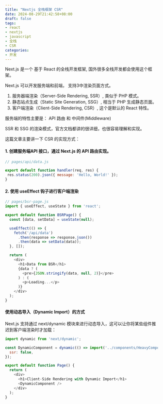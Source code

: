 ```yaml
---
title: "Nextjs 全栈框架 CSR"
date: 2024-08-29T21:42:58+08:00
draft: false
tags:
- react
- nextjs
- javascript
- 全栈
- CSR
categories:
- 开发
---
```


<!--more-->


Next.js 是一个 基于 React 的全栈开发框架, 国外很多全栈开发都会使用这个框架。 


Next.js 可以开发服务端和前端， 支持3中渲染页面方式。

1. 服务器端渲染（Server-Side Rendering, SSR）, 类似于 PHP 模式。
2. 静态站点生成（Static Site Generation, SSG）, 相当于 PHP 生成静态页面。
3. 客户端渲染（Client-Side Rendering, CSR）, 这个是默认的 React 特性。


 服务端的特性主要是： API 路由 和 中间件(Middleware)


 SSR 和 SSG 的渲染模式，官方文档都讲的很详细，也很容易理解和实现。

 这篇文章主要讲一下 CSR 的实现方式：


#### 1. 创建服务端API 接口，通过 Next.js 的 API 路由实现。


 ```js
 // pages/api/data.js

export default function handler(req, res) {
  res.status(200).json({ message: 'Hello, World!' });
}
 ```

#### 2. 使用 useEffect 钩子进行客户端渲染 

```js
// pages/bsr-page.js
import { useEffect, useState } from 'react';

export default function BSRPage() {
  const [data, setData] = useState(null);

  useEffect(() => {
    fetch('/api/data')
      .then(response => response.json())
      .then(data => setData(data));
  }, []);

  return (
    <div>
      <h1>Data from BSR</h1>
      {data ? (
        <pre>{JSON.stringify(data, null, 2)}</pre>
      ) : (
        <p>Loading...</p>
      )}
    </div>
  );
}
```

#### 使用动态导入（Dynamic Import）的方式

Next.js 支持通过 next/dynamic 模块来进行动态导入，这可以让你将某些组件推迟到客户端渲染时才加载：

```js
import dynamic from 'next/dynamic';

const DynamicComponent = dynamic(() => import('../components/HeavyComponent'), {
  ssr: false,
});

export default function Page() {
  return (
    <div>
      <h1>Client-Side Rendering with Dynamic Import</h1>
      <DynamicComponent />
    </div>
  );
}

```
